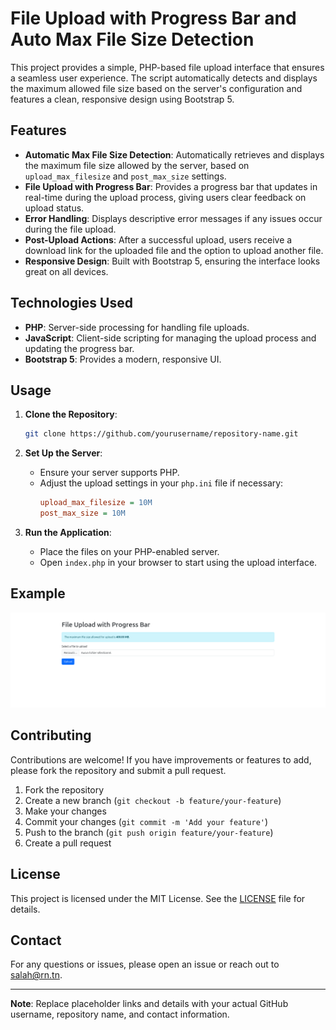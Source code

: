 # File Upload with Progress Bar and Auto Max File Size Detection

This project provides a simple, PHP-based file upload interface that ensures a seamless user experience. The script automatically detects and displays the maximum allowed file size based on the server's configuration and features a clean, responsive design using Bootstrap 5.

## Features

- **Automatic Max File Size Detection**: Automatically retrieves and displays the maximum file size allowed by the server, based on `upload_max_filesize` and `post_max_size` settings.
- **File Upload with Progress Bar**: Provides a progress bar that updates in real-time during the upload process, giving users clear feedback on upload status.
- **Error Handling**: Displays descriptive error messages if any issues occur during the file upload.
- **Post-Upload Actions**: After a successful upload, users receive a download link for the uploaded file and the option to upload another file.
- **Responsive Design**: Built with Bootstrap 5, ensuring the interface looks great on all devices.

## Technologies Used

- **PHP**: Server-side processing for handling file uploads.
- **JavaScript**: Client-side scripting for managing the upload process and updating the progress bar.
- **Bootstrap 5**: Provides a modern, responsive UI.

## Usage

1. **Clone the Repository**: 
    ```bash
    git clone https://github.com/yourusername/repository-name.git
    ```
2. **Set Up the Server**:
   - Ensure your server supports PHP.
   - Adjust the upload settings in your `php.ini` file if necessary:
     ```ini
     upload_max_filesize = 10M
     post_max_size = 10M
     ```

3. **Run the Application**:
   - Place the files on your PHP-enabled server.
   - Open `index.php` in your browser to start using the upload interface.

## Example

![Upload Progress Screenshot](demo.png)

## Contributing

Contributions are welcome! If you have improvements or features to add, please fork the repository and submit a pull request.

1. Fork the repository
2. Create a new branch (`git checkout -b feature/your-feature`)
3. Make your changes
4. Commit your changes (`git commit -m 'Add your feature'`)
5. Push to the branch (`git push origin feature/your-feature`)
6. Create a pull request

## License

This project is licensed under the MIT License. See the [LICENSE](LICENSE) file for details.

## Contact

For any questions or issues, please open an issue or reach out to [salah@rn.tn](mailto:salah@rn.tn).

---

**Note**: Replace placeholder links and details with your actual GitHub username, repository name, and contact information.
